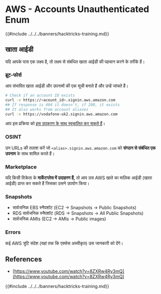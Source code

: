 # AWS - Accounts Unauthenticated Enum

{{#include ../../../banners/hacktricks-training.md}}

## खाता आईडी

यदि आपके पास एक लक्ष्य है, तो लक्ष्य से संबंधित खाता आईडी की पहचान करने के तरीके हैं।

### ब्रूट-फोर्स

आप संभावित खाता आईडी और उपनामों की एक सूची बनाते हैं और उन्हें जांचते हैं।
```bash
# Check if an account ID exists
curl -v https://<acount_id>.signin.aws.amazon.com
## If response is 404 it doesn't, if 200, it exists
## It also works from account aliases
curl -v https://vodafone-uk2.signin.aws.amazon.com
```
आप इस प्रक्रिया को [इस उपकरण के साथ स्वचालित कर सकते हैं](https://github.com/dagrz/aws_pwn/blob/master/reconnaissance/validate_accounts.py)।

### OSINT

उन URLs की तलाश करें जो `<alias>.signin.aws.amazon.com` को **संगठन से संबंधित एक उपनाम** के साथ शामिल करते हैं।

### Marketplace

यदि किसी विक्रेता के **मार्केटप्लेस में उदाहरण हैं,** तो आप उस AWS खाते का मालिक आईडी (खाता आईडी) प्राप्त कर सकते हैं जिसका उसने उपयोग किया।

### Snapshots

- सार्वजनिक EBS स्नैपशॉट (EC2 -> Snapshots -> Public Snapshots)
- RDS सार्वजनिक स्नैपशॉट (RDS -> Snapshots -> All Public Snapshots)
- सार्वजनिक AMIs (EC2 -> AMIs -> Public images)

### Errors

कई AWS त्रुटि संदेश (यहां तक कि एक्सेस अस्वीकृत) उस जानकारी को देंगे।

## References

- [https://www.youtube.com/watch?v=8ZXRw4Ry3mQ](https://www.youtube.com/watch?v=8ZXRw4Ry3mQ)

{{#include ../../../banners/hacktricks-training.md}}
